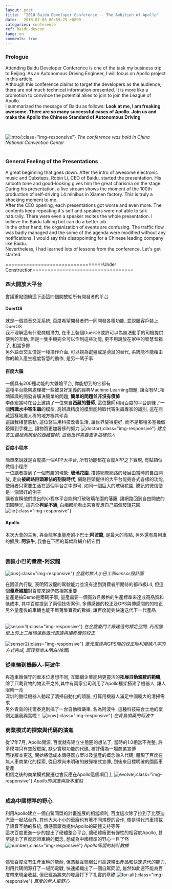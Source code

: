 ```yaml
---
layout: post
title:  "2018 Baidu Developer Conference -- The Ambition of Apollo"
date:   2018-07-08 00:59:29 +0800
categories: conference
ref: baidu-devcon
lang: en
comments: true
---
```

### **Prologue**
Attending Baidu Developer Conference is one of the task my business trip to Beijing. As an Autonomous Driving Engineer, I will focus on Apollo project in this article.  
Although this conference claims to target the developers as the audience, there are not much technical information presented. It is more like a promotion to convince the potential allies to join to join the League of Apollo.  
I summarized the message of Baidu as follows: **Look at me, I am freaking awesome. There are so many successful cases of Apollo. Join us and make the Apollo the Chinese Standard of Autonomous Driving**

<br />

![intro](/assets/img/bc-con.jpg){:class="img-responsive"}
*The conference was hold in China National Convention Center*  
<br />

### **General Feeling of the Presentations**
A great beginning that goes down.
After the intro of awesome electronic music and Dubsteps, Robin Li, CEO of Baidu, started the presentation. His smooth tone and good-looking gives him the great charisma on the stage. During his presentation, a live stream shows the moment of the 100th production of self-driving L4 minibus in Xiamen factory. This is truly a shocking moment to me.  
After the CEO opening, each presentations got worse and even more. The contents keep repeating it's self and speakers were not able to talk naturally. There were even a speaker recites the whole presentation. I believe the Baidu talking bot can do a better job.  
In the other hand, the organization of events are confusing. The traffic flow was badly managed and the some of the agenda were modified without any notifications. I would say this disappointing for a Chinese leading company like Baidu.  
Nevertheless, I had learned lots of lessons from the conference. Let's get started.

=================================Under Construction==================================
### **四大開放大平台**
會議重點圍繞這下面這四個開放給所有開發者的平台

#### **DuerOS**
就是一個語音交互系統, 百度希望開發者們一同開發各種功能, 並說服客戶裝上DuerOS  
我不理解這有什麼商機潛力, 在車上裝個DuerOS或許可以為無法動手的司機提供便利的互動, 但是一隻手機完全可以作到這些功能, 更不用說放在家中的智慧音箱了, 相當多餘    
另外語音交互僅是一種操作介面, 可以視為鍵盤或是滑鼠的替代, 系統能不能藉由你的輸入產生極度智慧的動作, 是另一碼子事  
#### **百度大腦**
一個具有200種功能的大雜燴平台, 你能想到的它都有  
這種平台能夠處理被一些被良好定義的經典Machine Learning問題,  讓沒有ML相關知識的開發者解決簡單的問題, **簡單的問題並非沒有價值**  
李彥宏當時在台上邀請了一位來自**西藏的醫師**, 這位醫師利用百度的平台訓練了一個**辨識水中寄生蟲**的模型, 高辨識精度的模型能夠取代寄生蟲專家的識別, 這在西藏這樣地廣人稀的地方極其珍貴  
這讓我相當感動, 這位醫生用科技改善生活, 讓世界變得更好, 而不是那種多塞幾個鏡頭到手機上, 讓物質更加奢侈的努力
![doctor](/assets/img/bc-doctor.jpg){:class="img-responsive"}
*建立寄生蟲檢測模型的西藏醫師, 這個世界需要更多這樣的人*
<br />

#### **百度小程序**
簡單來說就是百度搞一個APP大平台, 所有功能都在百度APP之下實現, 有點類似微信小程序  
一位講者提到了一個有趣的現象: **玻璃花園**, 描述網際網路的發展由當時的自由開放, 走向**被網路巨頭寡佔的割裂時代**, 網路巨頭提供的大平台能夠各式各樣的功能, 使用者只需要生活在這個平台之中即可, 如同一個巨大的玻璃花園, 騰訊的微信便是一個很好的例子  
講者宣稱他們提出的小程序平台能夠打破玻璃花園的藩籬, 讓網路回到自由開放的田園時光,  這完全**狗屁不通**, 白痴都能看出來百度想自己搞個玻璃花園  
![lie](/assets/img/bc-lie.jpeg){:class="img-responsive"}
<br />

#### **Apollo**
本次大會的主角, 與金龍客車量產的小巴士:**阿波龍**, 是最大的亮點, 另外還有農用車的擴展: **阿波牛**,  我會在下面的篇幅詳細介紹它們
<br />
<br />

### **園區小巴的量產-阿波龍**
![bus](/assets/img/bc-bus.jpg){:class="img-responsive"}
*金龍的無人小巴士和sensor設計圖*
<br />

在園區內行駛, 表明阿波龍的駕駛能力並沒有達到消費者所期待的都市級L4, 但這個**量產經驗**對百度來說仍然相當重要  
量產是搞Demo是兩碼子事, 量產需要一個高效且嚴格的生產標準來達成高品質和低成本, 其中百度提到了兩個技術案例, 多傳感器的校正及GPS與傳感間的的校正  
另外量產後的車輛也能不斷蒐集寶貴的數據, 讓百度能夠快速迭代下一代產品  
<br />

![sesonr1](/assets/img/bc-sensor-cali1.jpg){:class="img-responsive"}
*在金龍廈門工廠建造的標定空間, 利用牆壁上的上二維碼達到激光雷達與攝影機的校正*
<br />

![sensor2](/assets/img/bc-sensor-cali.jpg){:class="img-responsive"}
*激光雷達與GPS間的校正則利用繞八字的方式完成, 原理我尚未明白(掩面)*
<br />



### **從車輛到機器人-阿波牛**
與造車廠保守的車本位思想不同, 互聯網企業能夠更靈活的**拓展自動駕駛的範疇**, 除了只載貨物的物流車之外,其中有兩家公司利用了Apollo框架搭建了機器人, 讓人眼睛一亮  
深圳的酷哇機器人動起了清掃自動化的頭腦, 打算用機器人滿足中國龐大的清掃需求  
另外青島的托爾泰克則搞了一台自動噴藥車, 名為阿波牛, 這種科技結合土地的案例太讓我興奮啦！
![cow](/assets/img/bc-cow.jpg){:class="img-responsive"}
*在青島噴藥的阿波牛*
<br />

### **商業模式的探索與代碼的演進**
從17年7月, Apollo開源, 百度就有建立生態圈的想法了, 當時的1.0相當不完整, 許多模塊只有空殼框架, 缺少實現功能的代碼, 被評價為一場商業宣傳  
而後版本更迭, 開始將低成本傳感器方案以及量產的概念融入代碼, 體現了百度在無人車商業化的探索, 從目標尚未明確的散彈槍式宣傳, 到後來目標明確的園區車量產    
相信之後的商業模式變遷也會反應在Apollo這個項目上
![evolve](/assets/img/bc-evolve.png){:class="img-responsive"}
*Apollo的演進與版本重點*
<br />
<br />
### **成為中國標準的野心**
利用Apollo建立一個自駕同盟的計畫進展的相當順利, 百度這次除了拉到了比亞迪汽車一起站台外, 其他大大小小的車廠也有著不同規模的合作, 像是現代汽車搭載了語音互動的系統, 傳感器廠商提供Apollo的硬體支持等等    
這次百度更進一步的提出了硬體整合平台, 讓硬體廠更有彈性的相容於Apollo, 甚至提出了百度認證車輛的概念, 想成為中國標準的野心一目了然  
![number](/assets/img/bc-number.jpeg){:class="img-responsive"}
*Apollo同盟的統計數據*
<br />
<br />

儘管百度沒有生產車輛的能耐, 但憑藉互聯網公司高速釋出產品和快速迭代的能力, 利用代碼開源打了一場閃電戰, 快速組織出了一個自駕同盟, 雖然如此還不能為百度帶來現金收益, 但已經為將來的發展打下了扎實的基礎
![for-all](/assets/img/bc-for-all.jpg){:class="img-responsive"}
*百度的無人車野心*
